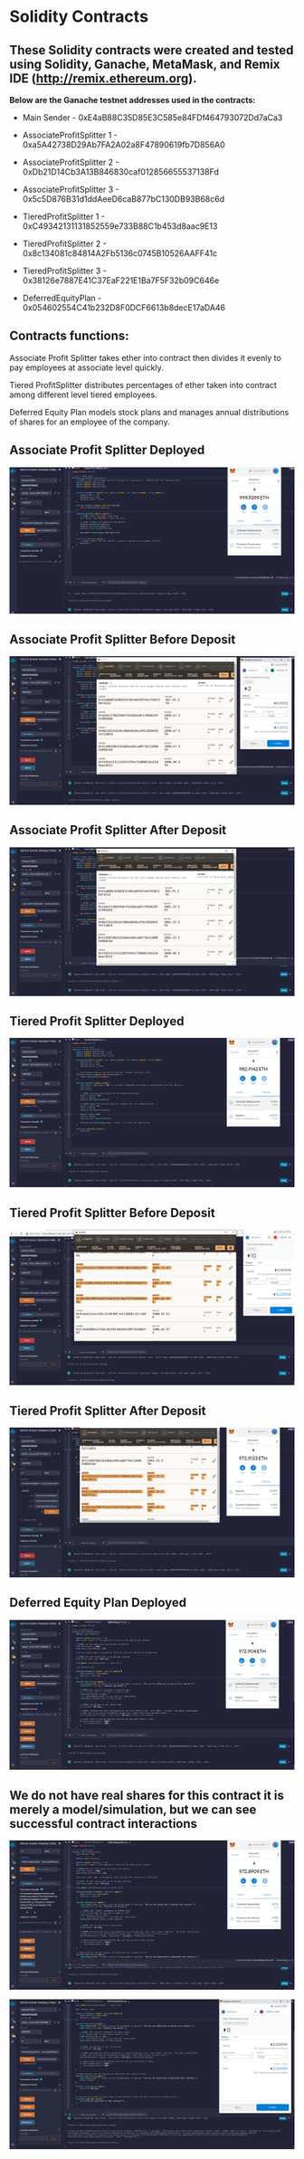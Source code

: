 # Solidity Contracts

## These Solidity contracts were created and tested using Solidity, Ganache, MetaMask, and Remix IDE (http://remix.ethereum.org).

<strong>Below are the Ganache testnet addresses used in the contracts:</strong>

* Main Sender - 0xE4aB88C35D85E3C585e84FDf464793072Dd7aCa3

* AssociateProfitSplitter 1 - 0xa5A42738D29Ab7FA2A02a8F47890619fb7D856A0
* AssociateProfitSplitter 2 - 0xDb21D14Cb3A13B846830caf012856655537138Fd
* AssociateProfitSplitter 3 - 0x5c5D876B31d1ddAeeD6caB877bC130DB93B68c6d

* TieredProfitSplitter 1 - 0xC49342131131852559e733B88C1b453d8aac9E13
* TieredProfitSplitter 2 - 0x8c134081c84814A2Fb5136c0745B10526AAFF41c
* TieredProfitSplitter 3 - 0x38126e7887E41C37EaF221E1Ba7F5F32b09C646e

* DeferredEquityPlan - 0x054602554C41b232D8F0DCF6613b8decE17aDA46

## Contracts functions:

Associate Profit Splitter takes ether into contract then divides it evenly to pay employees at associate level quickly.

Tiered ProfitSplitter distributes percentages of ether taken into contract among different level tiered employees.

Deferred Equity Plan models stock plans and manages annual distributions of shares for an employee of the company.

## Associate Profit Splitter Deployed
![Associate Profit Splitter Deployed](https://github.com/chrislbryant/Blockchain/blob/main/Simple%20Solidity%20Contracts/Images/AssociateProfitSplitterDeployed.PNG)


## Associate Profit Splitter Before Deposit
![Associate Profit Splitter Before Deposit](https://github.com/chrislbryant/Blockchain/blob/main/Simple%20Solidity%20Contracts/Images/AssociateProfitSplitterBeforeDeposit.PNG)


## Associate Profit Splitter After Deposit
![Associate Profit Splitter After Deposit](https://github.com/chrislbryant/Blockchain/blob/main/Simple%20Solidity%20Contracts/Images/AssociateProfitSplitterAfterDeposit.PNG)


## Tiered Profit Splitter Deployed
![Tiered Profit Splitter Deployed](https://github.com/chrislbryant/Blockchain/blob/main/Simple%20Solidity%20Contracts/Images/TieredProfitSplitterDeployed.PNG)


## Tiered Profit Splitter Before Deposit
![Tiered Profit Splitter Before Deposit](https://github.com/chrislbryant/Blockchain/blob/main/Simple%20Solidity%20Contracts/Images/TieredProfitSplitterBeforeDeposit.PNG)


## Tiered Profit Splitter After Deposit
![Tiered Profit Splitter After Deposit](https://github.com/chrislbryant/Blockchain/blob/main/Simple%20Solidity%20Contracts/Images/TieredProfitSplitterAfterDeposit.PNG)


## Deferred Equity Plan Deployed
![Deferred Equity Plan Deployed](https://github.com/chrislbryant/Blockchain/blob/main/Simple%20Solidity%20Contracts/Images/DeferredEquityPlanDeployed.PNG)


## We do not have real shares for this contract it is merely a model/simulation, but we can see successful contract interactions
![Deferred Equity Plan Contract Interaction](https://github.com/chrislbryant/Blockchain/blob/main/Simple%20Solidity%20Contracts/Images/DeferredEquityPlanContractInteraction.PNG)

![Defrerred Equity Plan Fast Forward](https://github.com/chrislbryant/Blockchain/blob/main/Simple%20Solidity%20Contracts/Images/DefrerredEquityPlanFastForward.PNG)